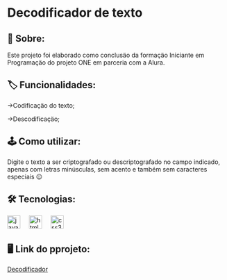 <h1>Decodificador de texto</h1>
<h2> 📝 Sobre: </h2>
<p>Este projeto foi elaborado como conclusäo da formaçäo Iniciante em Programaçäo do projeto ONE em parceria com a Alura. </p> 

## 🏷️ Funcionalidades: 
<p>→Codificaçäo do texto;</p>
<p>→Descodificaçäo;</p> 
<p></p>

## 🕹️ Como utilizar:
<p>Digite o texto a ser criptografado ou descriptografado no campo indicado, <br>apenas com letras minúsculas, sem acento e também sem caracteres especiais 😉</br> </p> 

## 🛠️ Tecnologias: 
<div align="left">
  <img src="https://cdn.jsdelivr.net/gh/devicons/devicon/icons/javascript/javascript-original.svg" height="30" alt="javascript logo"  />
  <img width="12" />
  <img src="https://cdn.jsdelivr.net/gh/devicons/devicon/icons/html5/html5-original.svg" height="30" alt="html5 logo"  />
  <img width="12" />
  <img src="https://cdn.jsdelivr.net/gh/devicons/devicon/icons/css3/css3-original.svg" height="30" alt="css3 logo"  />
  <img width="12" />
</div>

## 🖥️ Link do pprojeto: 
<p> <a href= ''>Decodificador</a>
</p>


